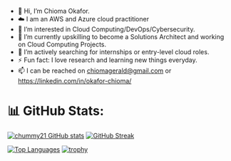 - 👋 Hi, I’m Chioma Okafor. 
- ☁️ I am an AWS and Azure cloud practitioner
- 👀 I’m interested in Cloud Computing/DevOps/Cybersecurity.
- 🌱 I’m currently upskilling to become a Solutions Architect and working on Cloud Computing Projects.
- 💞️ I’m actively searching for internships or entry-level cloud roles. 
- ⚡ Fun fact: I love research and learning new things everyday. 
- 📫 I can be reached on chiomagerald@gmail.com 
or
https://linkedin.com/in/okafor-chioma/

# 📊 GitHub Stats:
[![chummy21 GitHub stats](https://github-readme-stats.vercel.app/api?username=chummy21&show_icons=true&theme=radical)](https://github.com/chummy21/github-readme-stats)
[![GitHub Streak](https://github-readme-streak-stats.herokuapp.com?user=chummy21&theme=nightowl)](https://git.io/streak-stats)

[![Top Languages](https://github-readme-stats.vercel.app/api/top-langs/?username=chummy21&layout=compact&langs_count=6&title_color=ff69b4&text_color=ffffff&bg_color=000000)](https://github.com/chummy21/)
[![trophy](https://github-profile-trophy.vercel.app/?username=chummy21&theme=dracula&row=1&no-frame=true)](https://github.com/ryo-ma/github-profile-trophy)


<!---
Chummy21/Chummy21 is a ✨ special ✨ repository because its `README.md` (this file) appears on your GitHub profile.
You can click the Preview link to take a look at your changes.
--->
